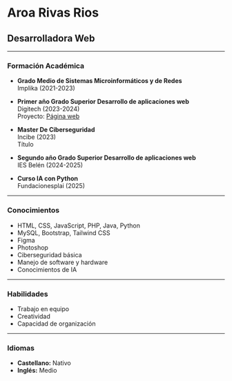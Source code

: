 # Aroa Rivas Rios

## Desarrolladora Web

---

### Formación Académica

- **Grado Medio de Sistemas Microinformáticos y de Redes**  
  Implika (2021-2023)

- **Primer año Grado Superior Desarrollo de aplicaciones web**  
  Digitech (2023-2024)  
  Proyecto: [Página web](#)

- **Master De Ciberseguridad**  
  Incibe (2023)  
  Título

- **Segundo año Grado Superior Desarrollo de aplicaciones web**  
  IES Belén (2024-2025)

- **Curso IA con Python**  
  Fundacionesplai (2025)

---

### Conocimientos

- HTML, CSS, JavaScript, PHP, Java, Python
- MySQL, Bootstrap, Tailwind CSS
- Figma
- Photoshop
- Ciberseguridad básica
- Manejo de software y hardware
- Conocimientos de IA

---

### Habilidades

- Trabajo en equipo
- Creatividad
- Capacidad de organización

---

### Idiomas

- **Castellano:** Nativo  
- **Inglés:** Medio
